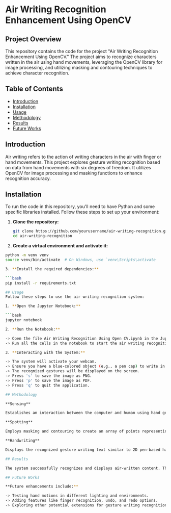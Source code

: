 # Air Writing Recognition Enhancement Using OpenCV

## Project Overview

This repository contains the code for the project "Air Writing Recognition Enhancement Using OpenCV." The project aims to recognize characters written in the air using hand movements, leveraging the OpenCV library for image processing, and utilizing masking and contouring techniques to achieve character recognition.

## Table of Contents

- [Introduction](#introduction)
- [Installation](#installation)
- [Usage](#usage)
- [Methodology](#methodology)
- [Results](#results)
- [Future Works](#future-works)

## Introduction

Air writing refers to the action of writing characters in the air with finger or hand movements. This project explores gesture writing recognition based on data from hand movements with six degrees of freedom. It utilizes OpenCV for image processing and masking functions to enhance recognition accuracy.

## Installation

To run the code in this repository, you'll need to have Python and some specific libraries installed. Follow these steps to set up your environment:

1. **Clone the repository:**

   ```bash
   git clone https://github.com/yourusername/air-writing-recognition.git
   cd air-writing-recognition

2. **Create a virtual environment and activate it:**

  ```bash
  python -m venv venv
  source venv/bin/activate  # On Windows, use `venv\Scripts\activate

3. **Install the required dependencies:**

  ```bash
  pip install -r requirements.txt

## Usage
Follow these steps to use the air writing recognition system:

1. **Open the Jupyter Notebook:**

  ```bash
  jupyter notebook

2. **Run the Notebook:**

  -> Open the file Air Writing Recognition Using Open CV.ipynb in the Jupyter interface.
  -> Run all the cells in the notebook to start the air writing recognition system.

3. **Interacting with the System:**

  -> The system will activate your webcam.
  -> Ensure you have a blue-colored object (e.g., a pen cap) to write in the air.
  -> The recognized gestures will be displayed on the screen.
  -> Press 's' to save the image as PNG.
  -> Press 'p' to save the image as PDF.
  -> Press 'q' to quit the application.

## Methodology

**Sensing**

Establishes an interaction between the computer and human using hand gesture recognition. The recognized gestures convey valuable information to the computer.

**Spotting**

Employs masking and contouring to create an array of points representing handwriting. The background is highlighted to distinguish the handwriting motion.

**Handwriting**

Displays the recognized gesture writing text similar to 2D pen-based handwriting. The content can be saved as a PNG image or PDF file.

## Results

The system successfully recognizes and displays air-written content. The user can reset or clear the content as needed.

## Future Works

**Future enhancements include:**

  -> Testing hand motions in different lighting and environments.
  -> Adding features like finger recognition, undo, and redo options.
  -> Exploring other potential extensions for gesture writing recognition
